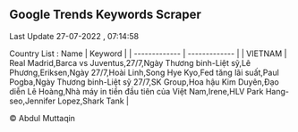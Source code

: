 

## Google Trends Keywords Scraper 
 
Last Update 27-07-2022 , 07:14:58

Country List :
 Name  | Keyword |
| ------------- | ------------- |
| VIETNAM | Real Madrid,Barca vs Juventus,27/7,Ngày Thương binh-Liệt sỹ,Lê Phương,Eriksen,Ngày 27/7,Hoài Linh,Song Hye Kyo,Fed tăng lãi suất,Paul Pogba,Ngày Thương binh-Liệt sỹ 27/7,SK Group,Hoa hậu Kim Duyên,Đạo diễn Lê Hoàng,Nhà máy in tiền đầu tiên của Việt Nam,Irene,HLV Park Hang-seo,Jennifer Lopez,Shark Tank |



© Abdul Muttaqin 
